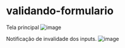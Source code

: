 # validando-formulario

Tela principal
![image](https://user-images.githubusercontent.com/101597768/208828016-26f08ac3-a3c8-4baf-a747-913a268c032a.png)


Notificação de invalidade dos inputs.
![image](https://user-images.githubusercontent.com/101597768/208828081-8e056db9-0d45-467e-83c3-5f8e325955f9.png)
